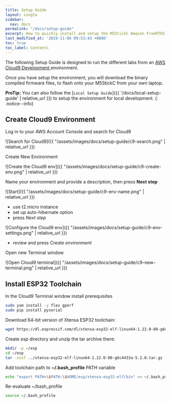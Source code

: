 ```yaml
---
title: Setup Guide
layout: single
sidebar:
  nav: docs
permalink: "/docs/setup-guide"
excerpt: How to quickly install and setup the M5StickC Amazon FreeRTOS Labs.
last_modified_at: '2019-11-06 09:53:43 +0800'
toc: true
toc_label: Contents
---
```


The following Setup Guide is designed to run the different labs from an [AWS Cloud9 Development ](https://aws.amazon.com/cloud9/)environment.

Once you have setup the environment, you will download the binary compiled firmware files, to flash onto your M5StickC from your own laptop.

**ProTip:** You can also follow the [`Local Setup Guide`]({{ '/docs/local-setup-guide' | relative_url }}) to setup the environment for local development.
{: .notice--info}


## Create Cloud9 Environment

Log in to your AWS Account Console and search for Cloud9

![Search for Cloud9]({{ "/assets/images/docs/setup-guide/c9-search.png" | relative_url }})

Create New Environment

![Create the Cloud9 env]({{ "/assets/images/docs/setup-guide/c9-create-env.png" | relative_url }})

Name your environment and provide a description, then press **Next step**

![Start]({{ "/assets/images/docs/setup-guide/c9-env-name.png" | relative_url }})

- use t2.micro instance
- set up auto-hibernate option
- press *Next step*

![Configure the Cloud9 env]({{ "/assets/images/docs/setup-guide/c9-env-settings.png" | relative_url }})

- review and press *Create environment*

Open new Terminal window

![Open Cloud9 terminal]({{ "/assets/images/docs/setup-guide/c9-new-terminal.png" | relative_url }})

## Install ESP32 Toolchain

In the Cloud9 Terminal window install prerequisites

```bash
sudo yum install -y flex gperf
sudo pip install pyserial
```

Download 64-bit version of Xtensa ESP32 toolchain:

```bash
wget https://dl.espressif.com/dl/xtensa-esp32-elf-linux64-1.22.0-80-g6c4433a-5.2.0.tar.gz -P ~/
```

Create *esp* directory and unzip the tar archive there:

```bash
mkdir -p ~/esp
cd ~/esp
tar -xvzf ../xtensa-esp32-elf-linux64-1.22.0-80-g6c4433a-5.2.0.tar.gz
```

Add toolchain path to **~/.bash_profile** PATH variable

```bash
echo "export PATH=\$PATH:\$HOME/esp/xtensa-esp32-elf/bin" >> ~/.bash_profile
```

Re-evaluate ~/bash_profile

```bash
source ~/.bash_profile
```
